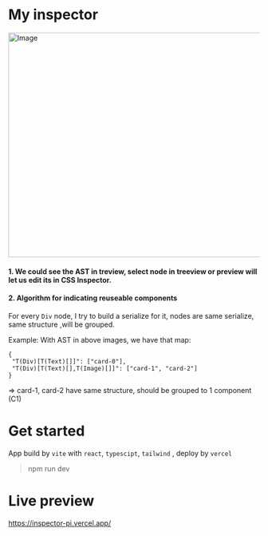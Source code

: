 # My inspector
<img width="600" height="450" alt="Image" src="https://github.com/user-attachments/assets/38411527-6002-4803-a1ca-9a81fcbb5c4e" />

#### 1. We could see the AST in treview, select node in treeview or preview will let us edit its in CSS Inspector.
#### 2. Algorithm for indicating reuseable components
 For every `Div` node, I try to build a serialize for it, nodes are same serialize, same structure ,will be grouped.

 Example: With AST in above images, we have that map:
 ```code
{
  "T(Div)[T(Text)[]]": ["card-0"],
  "T(Div)[T(Text)[],T(Image)[]]": ["card-1", "card-2"]
}
```
=> card-1, card-2 have same structure, should be grouped to 1 component (C1)

# Get started
App build by  `vite`  with `react`, `typescipt`, `tailwind` , deploy by `vercel`
> npm run dev
# Live preview 
https://inspector-pi.vercel.app/
